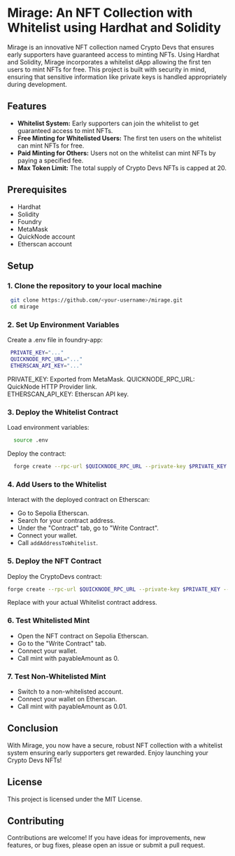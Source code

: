# Mirage: An NFT Collection with Whitelist using Hardhat and Solidity

Mirage is an innovative NFT collection named Crypto Devs that ensures early supporters have guaranteed access to minting NFTs. Using Hardhat and Solidity, Mirage incorporates a whitelist dApp allowing the first ten users to mint NFTs for free. This project is built with security in mind, ensuring that sensitive information like private keys is handled appropriately during development.

## Features

- **Whitelist System:** Early supporters can join the whitelist to get guaranteed access to mint NFTs.
- **Free Minting for Whitelisted Users:** The first ten users on the whitelist can mint NFTs for free.
- **Paid Minting for Others:** Users not on the whitelist can mint NFTs by paying a specified fee.
- **Max Token Limit:** The total supply of Crypto Devs NFTs is capped at 20.

## Prerequisites
- Hardhat
- Solidity
- Foundry
- MetaMask
- QuickNode account
- Etherscan account

## Setup

### 1. Clone the repository to your local machine

   ```bash
    git clone https://github.com/<your-username>/mirage.git
    cd mirage
   ```
### 2. Set Up Environment Variables

  Create a .env file in foundry-app:
  
   ```bash
    PRIVATE_KEY="..."
    QUICKNODE_RPC_URL="..."
    ETHERSCAN_API_KEY="..."
   ```
  PRIVATE_KEY: Exported from MetaMask.
  QUICKNODE_RPC_URL: QuickNode HTTP Provider link.  
  ETHERSCAN_API_KEY: Etherscan API key.

### 3. Deploy the Whitelist Contract

  Load environment variables:

  ```bash
    source .env
   ```
  Deploy the contract:
  ```bash
    forge create --rpc-url $QUICKNODE_RPC_URL --private-key $PRIVATE_KEY --constructor-args 10 --etherscan-api-key $ETHERSCAN_API_KEY --verify src/Whitelist.sol:Whitelist
```

### 4. Add Users to the Whitelist

Interact with the deployed contract on Etherscan:

- Go to Sepolia Etherscan.
- Search for your contract address.
- Under the "Contract" tab, go to "Write Contract".
- Connect your wallet.
- Call `addAddressToWhitelist`.

### 5. Deploy the NFT Contract

Deploy the CryptoDevs contract:

```bash
forge create --rpc-url $QUICKNODE_RPC_URL --private-key $PRIVATE_KEY --constructor-args <Whitelist Contract Address> --etherscan-api-key $ETHERSCAN_API_KEY --verify src/CryptoDevs.sol:CryptoDevs
```
Replace <Whitelist Contract Address> with your actual Whitelist contract address.

### 6. Test Whitelisted Mint

- Open the NFT contract on Sepolia Etherscan.
- Go to the "Write Contract" tab.
- Connect your wallet.
- Call mint with payableAmount as 0.

### 7. Test Non-Whitelisted Mint

- Switch to a non-whitelisted account.
- Connect your wallet on Etherscan.
- Call mint with payableAmount as 0.01.

## Conclusion

With Mirage, you now have a secure, robust NFT collection with a whitelist system ensuring early supporters get rewarded. Enjoy launching your Crypto Devs NFTs!

## License
This project is licensed under the MIT License.

## Contributing

Contributions are welcome! If you have ideas for improvements, new features, or bug fixes, please open an issue or submit a pull request.
